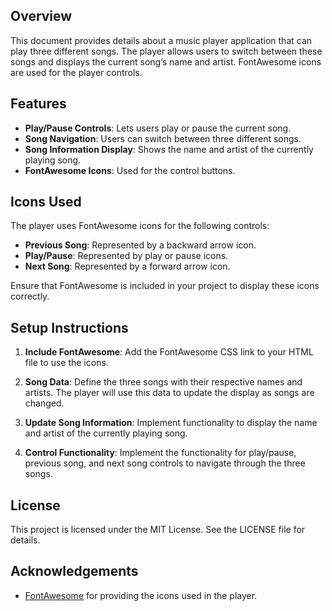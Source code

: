 ## Overview

This document provides details about a music player application that can play three different songs. The player allows users to switch between these songs and displays the current song’s name and artist. FontAwesome icons are used for the player controls.

## Features

- **Play/Pause Controls**: Lets users play or pause the current song.
- **Song Navigation**: Users can switch between three different songs.
- **Song Information Display**: Shows the name and artist of the currently playing song.
- **FontAwesome Icons**: Used for the control buttons.

## Icons Used

The player uses FontAwesome icons for the following controls:

- **Previous Song**: Represented by a backward arrow icon.
- **Play/Pause**: Represented by play or pause icons.
- **Next Song**: Represented by a forward arrow icon.

Ensure that FontAwesome is included in your project to display these icons correctly.

## Setup Instructions

1. **Include FontAwesome**: Add the FontAwesome CSS link to your HTML file to use the icons.

2. **Song Data**: Define the three songs with their respective names and artists. The player will use this data to update the display as songs are changed.

3. **Update Song Information**: Implement functionality to display the name and artist of the currently playing song.

4. **Control Functionality**: Implement the functionality for play/pause, previous song, and next song controls to navigate through the three songs.

## License

This project is licensed under the MIT License. See the LICENSE file for details.

## Acknowledgements

- [FontAwesome](https://fontawesome.com) for providing the icons used in the player.
